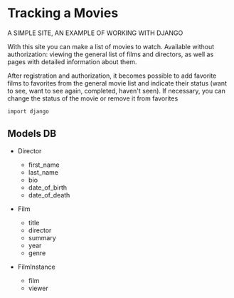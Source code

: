 # Tracking a Movies
A SIMPLE SITE, AN EXAMPLE OF WORKING WITH DJANGO

With this site you can make a list of movies to watch. Available without authorization: viewing the general list of films and directors, as well as pages with detailed information about them.

After registration and authorization, it becomes possible to add favorite films to favorites from the general movie list and indicate their status (want to see, want to see again, completed, haven't seen). If necessary, you can change the status of the movie or remove it from favorites
```sh
import django
```
## Models DB

- Director
    - first_name
    - last_name
    - bio
    - date_of_birth
    - date_of_death


- Film
    - title
    - director
    - summary
    - year
    - genre

- FilmInstance
    - film 
    - viewer

